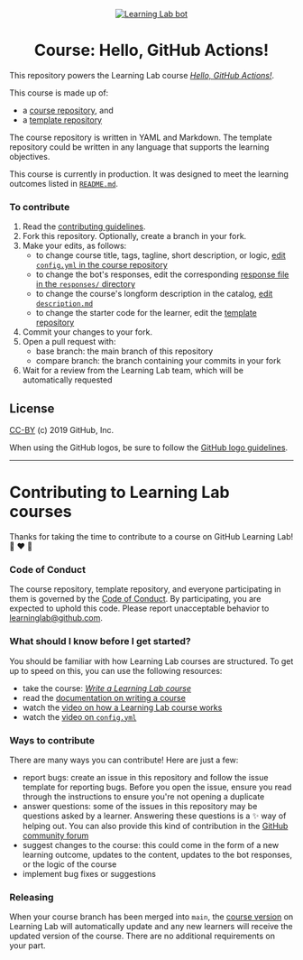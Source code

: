 <p align="center"><a href="https://lab.github.com/"><img alt="Learning Lab bot" src="https://user-images.githubusercontent.com/16547949/62085817-83232580-b22a-11e9-8693-7c54205b04e5.png"></a></p>

<h1 align="center">Course: Hello, GitHub Actions!</h1>

This repository powers the Learning Lab course [_Hello, GitHub Actions!_](https://lab.github.com/github/hello-github-actions!). 

This course is made up of:
- a [course repository](https://github.com/github/hello-github-actions), and
- a [template repository](https://github.com/github/hello-github-actions-template)

 The course repository is written in YAML and Markdown. The template repository could be written in any language that supports the learning objectives.

This course is currently in production. It was designed to meet the learning outcomes listed in [`README.md`](../README.md). 

### To contribute

1. Read the [contributing guidelines](#Contributing-to-Learning-Lab-courses).
1. Fork this repository. Optionally, create a branch in your fork. 
1. Make your edits, as follows:
    - to change course title, tags, tagline, short description, or logic, [edit `config.yml` in the course repository](https://lab.github.com/docs/content-for-the-catalog)
    - to change the bot's responses, edit the corresponding [response file in the `responses/` directory](https://lab.github.com/docs/writing-responses)
    - to change the course's longform description in the catalog, [edit `description.md`](https://lab.github.com/docs/course-ownership-and-repositories#set-up-the-course-repositories)
    - to change the starter code for the learner, edit the [template repository](https://lab.github.com/docs/course-ownership-and-repositories#the-repositories)
1. Commit your changes to your fork.
1. Open a pull request with:
    - base branch: the main branch of this repository
    - compare branch: the branch containing your commits in your fork
1. Wait for a review from the Learning Lab team, which will be automatically requested

## License

[CC-BY](../LICENSE) (c) 2019 GitHub, Inc.

When using the GitHub logos, be sure to follow the [GitHub logo guidelines](https://github.com/logos).

---

# Contributing to Learning Lab courses

Thanks for taking the time to contribute to a course on GitHub Learning Lab! :robot: :heart: :balloon:

### Code of Conduct

The course repository, template repository, and everyone participating in them is governed by the [Code of Conduct](CODE_OF_CONDUCT.md). By participating, you are expected to uphold this code. Please report unacceptable behavior to learninglab@github.com.

### What should I know before I get started?

You should be familiar with how Learning Lab courses are structured. To get up to speed on this, you can use the following resources:
- take the course: [_Write a Learning Lab course_](https://lab.github.com/github/write-a-learning-lab-course)
- read the [documentation on writing a course](https://lab.github.com/docs/writing-quickstart)
- watch the [video on how a Learning Lab course works](https://www.youtube.com/watch?v=xaLSVcwFkiI&list=PLg7s6cbtAD147DXcVp899Fk6SegoLY9gL&index=4)
- watch the [video on `config.yml`](https://www.youtube.com/watch?v=HL8MdBsFaF4&list=PLg7s6cbtAD147DXcVp899Fk6SegoLY9gL&index=2)

### Ways to contribute

There are many ways you can contribute! Here are just a few:
- report bugs: create an issue in this repository and follow the issue template for reporting bugs. Before you open the issue, ensure you read through the instructions to ensure you're not opening a duplicate
- answer questions: some of the issues in this repository may be questions asked by a learner. Answering these questions is a :sparkles: way of helping out. You can also provide this kind of contribution in the [GitHub community forum](https://github.community/t5/GitHub-Learning-Lab/bd-p/learn)
- suggest changes to the course: this could come in the form of a new learning outcome, updates to the content, updates to the bot responses, or the logic of the course
- implement bug fixes or suggestions

### Releasing

When your course branch has been merged into `main`, the [course version](https://lab.github.com/docs/course-versioning) on Learning Lab will automatically update and any new learners will receive the updated version of the course. There are no additional requirements on your part.